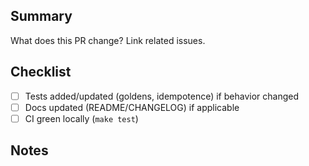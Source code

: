 ## Summary

What does this PR change? Link related issues.

## Checklist
- [ ] Tests added/updated (goldens, idempotence) if behavior changed
- [ ] Docs updated (README/CHANGELOG) if applicable
- [ ] CI green locally (`make test`)

## Notes


